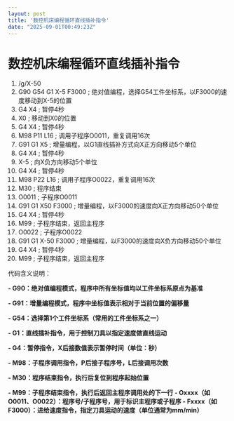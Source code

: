 ```yaml
---
layout: post
title: '数控机床编程循环直线插补指令'
date: "2025-09-01T00:49:23Z"
---
```

数控机床编程循环直线插补指令
==============

1.  /g/X-50
2.  G90 G54 G1 X-5 F3000 ; 绝对值编程，选择G54工件坐标系，以F3000的速度移动到X-5的位置
3.  G4 X4 ; 暂停4秒
4.  X0 ; 移动到X0的位置
5.  G4 X4 ; 暂停4秒
6.  M98 P11 L16 ; 调用子程序O0011，重复调用16次
7.  G91 G1 X5 ; 增量编程，以G1直线插补方式向X正方向移动5个单位
8.  G4 X4 ; 暂停4秒
9.  X-5 ; 向X负方向移动5个单位
10.  G4 X4 ; 暂停4秒
11.  M98 P22 L16 ; 调用子程序O0022，重复调用16次
12.  M30 ; 程序结束
13.  O0011 ; 子程序O0011
14.  G91 G1 X50 F3000 ; 增量编程，以F3000的速度向X正方向移动50个单位
15.  G4 X4 ; 暂停4秒
16.  M99 ; 子程序结束，返回主程序
17.  O0022 ; 子程序O0022
18.  G91 G1 X-50 F3000 ; 增量编程，以F3000的速度向X负方向移动50个单位
19.  G4 X4 ; 暂停4秒
20.  M99 ; 子程序结束，返回主程序

代码含义说明：

**\- G90：绝对值编程模式，程序中所有坐标值均以工件坐标系原点为基准**

**\- G91：增量编程模式，程序中坐标值表示相对于当前位置的偏移量**

**\- G54：选择第1个工件坐标系（常用的工件坐标系之一）**

**\- G1：直线插补指令，用于控制刀具以指定速度做直线运动**

**\- G4：暂停指令，X后接数值表示暂停时间（单位：秒）**

**\- M98：子程序调用指令，P后接子程序号，L后接调用次数**

**\- M30：程序结束指令，执行后复位到程序起始位置**

**\- M99：子程序结束指令，执行后返回主程序调用处的下一行 - Oxxxx（如O0011、O0022）：程序号/子程序号，用于标识主程序或子程序 - Fxxxx（如F3000）：进给速度指令，指定刀具运动的速度（单位通常为mm/min）**